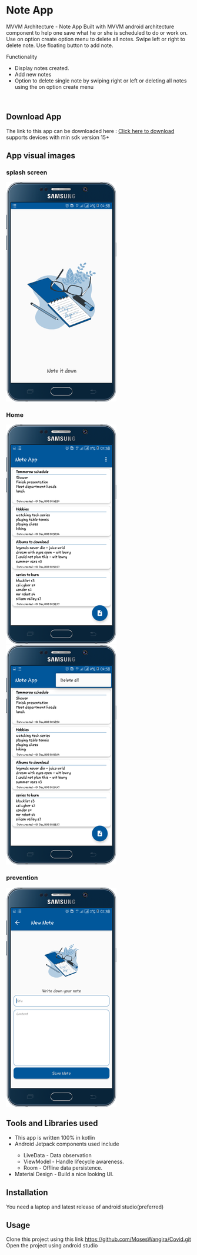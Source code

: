 # Note App
MVVM Architecture - Note App
Built with MVVM android architecture component to help one save what he or she is scheduled to do or work on.
Use on option create option menu to delete all notes.
Swipe left or right to delete note.
Use floating button to add note.

Functionality<br>
<ul>
  <li>Display notes created.</li>
  <li>Add new notes</li>
  <li>Option to delete single note by swiping right or left or deleting all notes using the on option create menu</li>
</ul>
<br>

## Download App
The link to this app can be downloaded here : <a href ="https://drive.google.com/file/d/1rP1Qun5v4IGtKxQtSIqBsUp5TMDkjCAD/view?usp=sharing">Click here to download</a>
<br>
supports devices with min sdk version 15+

## App visual images
### splash screen
<img src = "images/splash.png" width = "300"/>

### Home
<img src = "images/homy.png" width = "300"/> <img src = "images/delete.png" width = "300"/>

### prevention
<img src = "images/new.png" width = "300"/>
<br>

## Tools and Libraries used
<ul>
  <li>This app is written 100% in kotlin</li>
  <li>Android Jetpack components used include</li>
    <ul>
      <li>LiveData - Data observation
      </li>
      <li>
        ViewModel - Handle lifecycle awareness.
      </li>
      <li>
        Room - Offline data persistence.
      </li>
    </ul>
 
  <li>Material Design -  Build a nice looking UI.</li>
</ul>
 
  
## Installation
You need a laptop and latest release of android studio(preferred)

## Usage
Clone this project using this link <a href = "https://github.com/MosesWangira/Covid.git">https://github.com/MosesWangira/Covid.git</a><br>
Open the project using android studio


